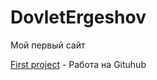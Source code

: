 # DovletErgeshov
Мой первый сайт


[First project](https://ergesovd380.github.io/MSU/ "Мой первый сайт") - Работа на Gituhub

